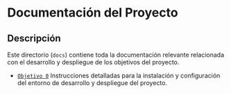 # Documentación del Proyecto

## Descripción

Este directorio (`docs`) contiene toda la documentación relevante relacionada con el desarrollo y despliegue de los objetivos del proyecto.

- [`Objetivo 0`](./objetivo-0.md) Instrucciones detalladas para la instalación y configuración del entorno de desarrollo y despliegue del proyecto.
